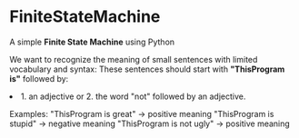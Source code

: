 FiniteStateMachine
==================

A simple <b>Finite State Machine</b> using Python

We want to recognize the meaning of small sentences with limited vocabulary and syntax:
These sentences should start with <b>"ThisProgram is"</b> followed by:
<li>
1. an adjective or
2. the word "not" followed by an adjective.
</li>

Examples:
"ThisProgram is great" → positive meaning
"ThisProgram is stupid" → negative meaning
"ThisProgram is not ugly" → positive meaning
